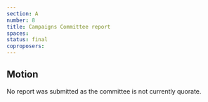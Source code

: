 ```yaml
---
section: A
number: 8
title: Campaigns Committee report
spaces:
status: final
coproposers:
---
```

## Motion
No report was submitted as the committee is not currently quorate.

